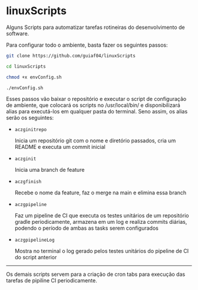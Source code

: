 # linuxScripts

Alguns Scripts para automatizar tarefas rotineiras do desenvolvimento de software.

Para configurar todo o ambiente, basta fazer os seguintes passos:

```bash
git clone https://github.com/guiaf04/linuxScripts

cd linuxScripts

chmod +x envConfig.sh

./envConfig.sh
```
Esses passos vão baixar o repositório e executar o script de configuração de ambiente, que colocará os scripts no /usr/local/bin/ e disponibilizará alias para executá-los em qualquer pasta do terminal. Seno assim, os alias serão os seguintes:


* `aczginitrepo`

    Inicia um repositório git com o nome e diretório passados, cria um README e executa um commit inicial

* `aczginit`

    Inicia uma branch de feature

* `aczgfinish`

    Recebe o nome da feature, faz o merge na main e elimina essa branch

* `aczgpipeline`

    Faz um pipeline de CI que executa os testes unitários de um repositório gradle periodicamente, armazena em um log e realiza commits diárias, podendo o período de ambas as tasks serem configurados

* `aczgpipelineLog`

    Mostra no terminal o log gerado pelos testes unitários do pipeline de CI do script anterior

---

Os demais scripts servem para a criação de cron tabs para execução das tarefas de pipiline CI periodicamente.